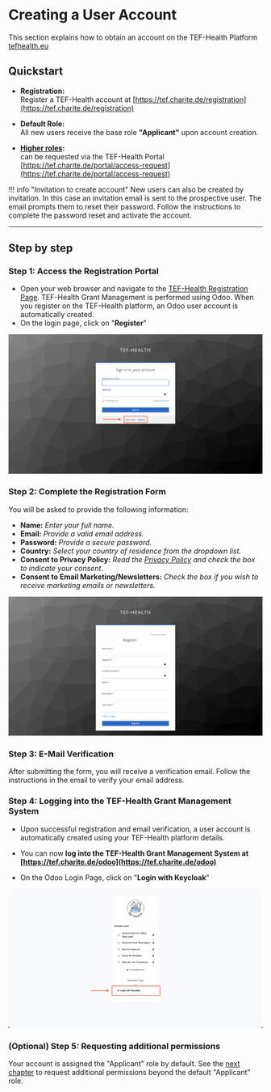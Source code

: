 # Creating a User Account

This section explains how to obtain an account on the TEF-Health Platform [tefhealth.eu](https://tefhealth.eu)

## Quickstart

- **Registration:**  
  Register a TEF-Health account at [https://tef.charite.de/registration](https://tef.charite.de/registration)

- **Default Role:**  
  All new users receive the base role **"Applicant"** upon account creation. 

- **[Higher roles](permissions.md):**  
  can be requested via the TEF-Health Portal [https://tef.charite.de/portal/access-request](https://tef.charite.de/portal/access-request)
  
!!! info "Invitation to create account"
    New users can also be created by invitation. In this case an invitation email is sent to the prospective user. The email prompts them to reset their password. Follow the instructions to complete the password reset and activate the account.

---

## Step by step

### Step 1: Access the Registration Portal
- Open your web browser and navigate to the [TEF-Health Registration Page](https://tef.charite.de/registration). TEF-Health Grant Management is performed using Odoo. When you register on the TEF-Health platform, an Odoo user account is automatically created.
- On the login page, click on "**Register**"

![Registration Keycloak](img/registration-keycloak.png)

### Step 2: Complete the Registration Form
You will be asked to provide the following information:  
   
- **Name:** *Enter your full name.*  
- **Email:** *Provide a valid email address.*  
- **Password:** *Provide a secure password.*   
- **Country:** *Select your country of residence from the dropdown list.*  
- **Consent to Privacy Policy:** *Read the [Privacy Policy](https://tefhealth.eu/privacy-policy) and check the box to indicate your consent.*  
- **Consent to Email Marketing/Newsletters:** *Check the box if you wish to receive marketing emails or newsletters.*  

![Registration Keycloak 2](img/registration-keycloak-2.png)

### Step 3: E-Mail Verification
After submitting the form, you will receive a verification email. Follow the instructions in the email to verify your email address. 

### Step 4: Logging into the TEF-Health Grant Management System
- Upon successful registration and email verification, a user account is automatically created using your TEF-Health platform details.   
   
- You can now **log into the TEF-Health Grant Management System at [https://tef.charite.de/odoo](https://tef.charite.de/odoo)**

- On the Odoo Login Page, click on "**Login with Keycloak**"

![Registration Keycloak 3](img/registration-keycloak-3.png)
  

### (Optional) Step 5: Requesting additional permissions
Your account is assigned the "Applicant" role by default. See the [next chapter](permissions.md) to request additional permissions beyond the default "Applicant" role.




